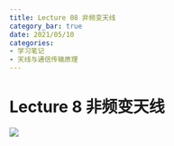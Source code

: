 ```yaml
---
title: Lecture 08 非频变天线  
category_bar: true
date: 2021/05/10
categories: 
- 学习笔记
- 天线与通信传输原理
---
```

# Lecture 8 非频变天线
![](https://cdn.jsdelivr.net/gh/l61012345/Pic/img/1DA60A65D3A7E8030DE4F80370ACB4EF.png)